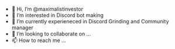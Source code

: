 - 👋 Hi, I’m @maximalistinvestor
- 👀 I’m interested in Discord bot making 
- 🌱 I’m currently experieneced in Discord Grinding and Community manager
- 💞️ I’m looking to collaborate on ...
- 📫 How to reach me ...

<!---
maximalistinvestor/maximalistinvestor is a ✨ special ✨ repository because its `README.md` (this file) appears on your GitHub profile.
You can click the Preview link to take a look at your changes.
--->
